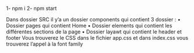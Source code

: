 1- npm i
2- npm start

Dans dossier SRC il y’a un dossier components qui contient 3 dossier :
    •	Dossier pages qui contient Home
    •	Dossier elements qui contient les différentes sections de la page 
    •	Dossier layawt qui contient le header et footer
Vous trouverez le CSS dans le fichier app.css et dans index.css vous trouverez l’appel à la font family
